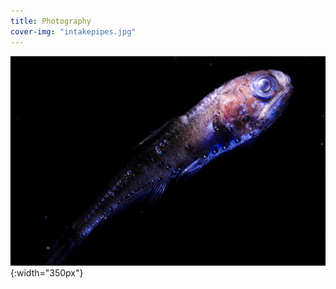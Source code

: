 ```yaml
---
title: Photography
cover-img: "intakepipes.jpg"
---
```


![Image](photography_page/DSC_2477.jpg){:width="350px"}
